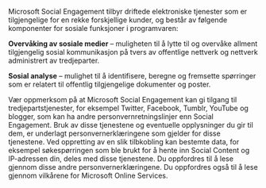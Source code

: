 Microsoft Social Engagement tilbyr driftede elektroniske tjenester som er tilgjengelige for en rekke forskjellige kunder, og består av følgende komponenter for sosiale funksjoner i programvaren:  
  
**Overvåking av sosiale medier** – muligheten til å lytte til og overvåke allment tilgjengelig sosial kommunikasjon på tvers av offentlige nettverk og nettverk administrert av tredjeparter.  
  
**Sosial analyse** – mulighet til å identifisere, beregne og fremsette spørringer som er relatert til offentlig tilgjengelige dokumenter og poster.  
  
 Vær oppmerksom på at Microsoft Social Engagement kan gi tilgang til tredjepartstjenester, for eksempel Twitter, Facebook, Tumblr, YouTube og blogger, som kan ha andre personvernretningslinjer enn Social Engagement. Bruk av disse tjenestene og eventuelle opplysninger du gir til dem, er underlagt personvernerklæringene som gjelder for disse tjenestene. Ved oppretting av en slik tilbkobling kan bestemte data, for eksempel søkespørringen som ble brukt for å hente inn Social Content og IP-adressen din, deles med disse tjenestene. Du oppfordres til å lese gjennom disse andre personvernerklæringene. Du oppfordres også til å lese gjennom vilkårene for Microsoft Online Services.